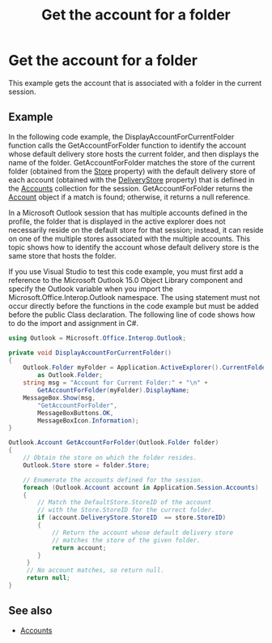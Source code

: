﻿---
title: Get the account for a folder
TOCTitle: Get the account for a folder
ms:assetid: 3706be15-f746-4d0d-9ffe-d6f46b2004dc
ms:contentKeyID: 55119793
ms.date: 07/24/2014
mtps_version: v=office.15


---

# Get the account for a folder

This example gets the account that is associated with a folder in the current session.

## Example

In the following code example, the DisplayAccountForCurrentFolder function calls the GetAccountForFolder function to identify the account whose default delivery store hosts the current folder, and then displays the name of the folder. GetAccountForFolder matches the store of the current folder (obtained from the [Store](https://msdn.microsoft.com/en-us/library/bb612742\(v=office.15\)) property) with the default delivery store of each account (obtained with the [DeliveryStore](https://msdn.microsoft.com/en-us/library/ff185090\(v=office.15\)) property) that is defined in the [Accounts](https://msdn.microsoft.com/en-us/library/bb646328\(v=office.15\)) collection for the session. GetAccountForFolder returns the [Account](https://msdn.microsoft.com/en-us/library/bb645103\(v=office.15\)) object if a match is found; otherwise, it returns a null reference.

In a Microsoft Outlook session that has multiple accounts defined in the profile, the folder that is displayed in the active explorer does not necessarily reside on the default store for that session; instead, it can reside on one of the multiple stores associated with the multiple accounts. This topic shows how to identify the account whose default delivery store is the same store that hosts the folder.

If you use Visual Studio to test this code example, you must first add a reference to the Microsoft Outlook 15.0 Object Library component and specify the Outlook variable when you import the Microsoft.Office.Interop.Outlook namespace. The using statement must not occur directly before the functions in the code example but must be added before the public Class declaration. The following line of code shows how to do the import and assignment in C\#.

```csharp
using Outlook = Microsoft.Office.Interop.Outlook;
```

```csharp
private void DisplayAccountForCurrentFolder()
{
    Outlook.Folder myFolder = Application.ActiveExplorer().CurrentFolder 
        as Outlook.Folder;
    string msg = "Account for Current Folder:" + "\n" +
        GetAccountForFolder(myFolder).DisplayName;
    MessageBox.Show(msg,
        "GetAccountForFolder",
        MessageBoxButtons.OK,
        MessageBoxIcon.Information);
}

Outlook.Account GetAccountForFolder(Outlook.Folder folder)
{
    // Obtain the store on which the folder resides.
    Outlook.Store store = folder.Store;

    // Enumerate the accounts defined for the session.
    foreach (Outlook.Account account in Application.Session.Accounts)
    {
        // Match the DefaultStore.StoreID of the account
        // with the Store.StoreID for the currect folder.
        if (account.DeliveryStore.StoreID  == store.StoreID)
        {
            // Return the account whose default delivery store
            // matches the store of the given folder.
            return account;
        }
     }
     // No account matches, so return null.
     return null;
}
```

## See also

- [Accounts](accounts.md)

